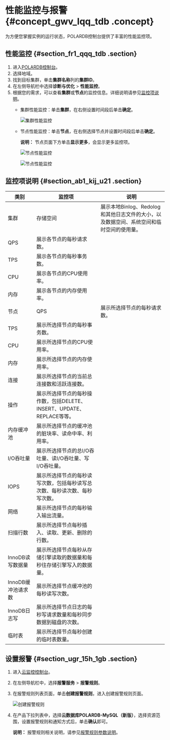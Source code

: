 # 性能监控与报警 {#concept_gwv_lqq_tdb .concept}

为方便您掌握实例的运行状态，POLARDB控制台提供了丰富的性能监控项。

## 性能监控 {#section_fr1_qqq_tdb .section}

1.  进入[POLARDB控制台](https://polardb.console.aliyun.com/)。
2.  选择地域。
3.  找到目标集群，单击**集群名称**列的**集群ID**。
4.  在左侧导航栏中选择**诊断与优化** \> **性能监控**。
5.  根据您的需求，可以查看**集群**或**节点**的监控信息。详细说明请参见[监控项说明](#)。
    -   集群性能监控：单击**集群**，在右侧设置时间段后单击**确定**。

        ![集群性能监控](http://static-aliyun-doc.oss-cn-hangzhou.aliyuncs.com/assets/img/3031/156594455034680_zh-CN.png)

    -   节点性能监控：单击**节点**，在右侧选择节点并设置时间段后单击**确定**。

        **说明：** 节点页面下方单击**显示更多**，会显示更多监控项。

        ![节点性能监控](http://static-aliyun-doc.oss-cn-hangzhou.aliyuncs.com/assets/img/3031/156594455034681_zh-CN.png)

        ![节点性能监控](http://static-aliyun-doc.oss-cn-hangzhou.aliyuncs.com/assets/img/3031/156594455034796_zh-CN.png)


## 监控项说明 {#section_ab1_kij_u21 .section}

|类别|监控项|说明|
|--|---|--|
|集群|存储空间|展示本地Binlog、Redolog和其他日志文件的大小，以及数据空间、系统空间和临时空间的使用量。|
|QPS|展示各节点的每秒请求数。|
|TPS|展示各节点的每秒事务数。|
|CPU|展示各节点的CPU使用率。|
|内存|展示各节点的内存使用率。|
|节点|QPS|展示所选择节点的每秒请求数。|
|TPS|展示所选择节点的每秒事务数。|
|CPU|展示所选择节点的CPU使用率。|
|内存|展示所选择节点的内存使用率。|
|连接|展示所选择节点的当前总连接数和活跃连接数。|
|操作|展示所选择节点的每秒操作数，包括DELETE、INSERT、UPDATE、REPLACE等等。|
|内存缓冲池|展示所选择节点的缓冲池的脏块率、读命中率、利用率。|
|I/O吞吐量|展示所选择节点的总I/O吞吐量、读I/O吞吐量、写I/O吞吐量。|
|IOPS|展示所选择节点的每秒读写次数，包括每秒读写总次数、每秒读次数、每秒写次数。|
|网络|展示所选择节点的每秒输入输出流量。|
|扫描行数|展示所选择节点每秒插入、读取、更新、删除的行数。|
|InnoDB读写数据量|展示所选择节点每秒从存储引擎读取的数据量和每秒往存储引擎写入的数据量。|
|InnoDB缓冲池请求数|展示所选择节点缓冲池的每秒读写次数。|
|InnoDB日志写|展示所选择节点日志的每秒写请求数量和每秒同步数据到磁盘的次数。|
|临时表|展示所选择节点每秒创建的临时表数量。|

## 设置报警 {#section_ugr_15h_1gb .section}

1.  进入[云监控控制台](https://cloudmonitor.console.aliyun.com)。
2.  在左侧导航栏中，选择**报警服务** \> **报警规则**。
3.  在报警规则列表页面，单击**创建报警规则**，进入创建报警规则页面。

    ![创建报警规则](http://static-aliyun-doc.oss-cn-hangzhou.aliyuncs.com/assets/img/3031/156594455153821_zh-CN.png)

4.  在产品下拉列表中，选择**云数据库POLARDB-MySQL（新版）**，选择资源范围，设置报警规则和通知方式后，单击**确认**即可。

    **说明：** 报警规则相关说明，请参见[报警规则参数说明](../../../../intl.zh-CN/用户指南/报警服务/报警规则/报警规则参数说明.md#)。



